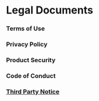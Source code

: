 # Legal Documents

### Terms of Use

### Privacy Policy

### Product Security

### Code of Conduct

### [Third Party Notice](/_minio/aim-assets/legal/AI%20Platform_第三方授權提示.txt)
